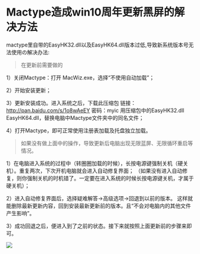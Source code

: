# Mactype造成win10周年更新黑屏的解决方法
mactype里自带的EasyHK32.dll以及EasyHK64.dll版本过低,导致新系统版本号无法使用の解决办法:

> 在更新前需要做的

1）关闭Mactype：打开 MacWiz.exe，选择“不使用自动加载”；

2）开始安装更新；

3）更新安装成功。进入系统之后，下载此压缩包 链接：http://pan.baidu.com/s/1o8wAeEY 密码：myic 用压缩包中的EasyHK32.dll EasyHK64.dll，替换电脑中Mactype文件夹中的同名文件；

4）打开Mactype，即可正常使用注册表加载及托盘独立加载。

> 如果没有做上面中的操作，导致更新后电脑出现无限蓝屏、无限循环重启等情况。

1）在电脑进入系统的过程中（转圈圈加载的时候），长按电源键强制关机（硬关机）。重复两次，下次开机电脑就会进入自动修复界面；
（如果没有进入自动修复，则你强制关机的时机错了。一定要在进入系统的时候长按电源键关机，才属于硬关机）；

2）进入自动修复界面后，选择疑难解答→高级选项→回退到以前的版本。 这样就能删除最新更新内容，回到安装最新更新前的版本。且“不会对电脑内的其他文件产生影响”。

3）成功回退之后，便进入到了之前的状态。接下来就按照上面更新前的步骤来即可。

![](https://o2mu9ei56.qnssl.com/win10.jpg)
